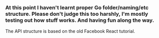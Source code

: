 ### At this point I haven't learnt proper Go folder/naming/etc structure. Please don't judge this too harshly, I'm mostly testing out how stuff works. And having fun along the way.

The API structure is based on the old Facebook React tutorial.
